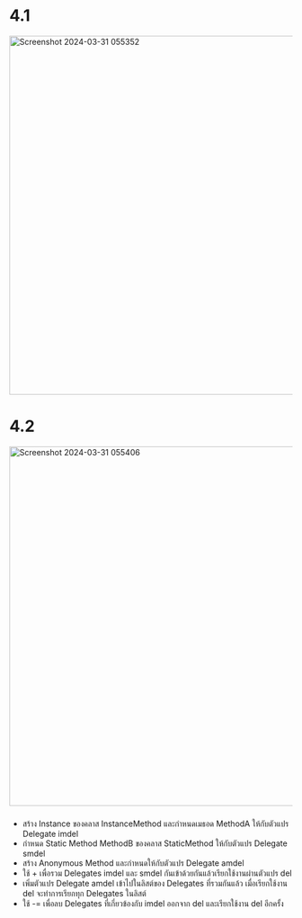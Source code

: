 # 4.1
<img width="638" alt="Screenshot 2024-03-31 055352" src="https://github.com/anndyyzzz/03376836-OOP-2566-Lab-15/assets/144866059/e7474fbf-79e8-476b-9cc1-b1bb7bee5e3c">

# 4.2
<img width="639" alt="Screenshot 2024-03-31 055406" src="https://github.com/anndyyzzz/03376836-OOP-2566-Lab-15/assets/144866059/4aabc181-b4e5-4af1-b0f2-c68303401f43">

###
- สร้าง Instance ของคลาส InstanceMethod และกำหนดเมธอด MethodA ให้กับตัวแปร Delegate imdel
- กำหนด Static Method MethodB ของคลาส StaticMethod ให้กับตัวแปร Delegate smdel
- สร้าง Anonymous Method และกำหนดให้กับตัวแปร Delegate amdel
- ใช้ + เพื่อรวม Delegates imdel และ smdel กันเข้าด้วยกันแล้วเรียกใช้งานผ่านตัวแปร del
- เพิ่มตัวแปร Delegate amdel เข้าไปในลิสต์ของ Delegates ที่รวมกันแล้ว เมื่อเรียกใช้งาน del จะทำการเรียกทุก Delegates ในลิสต์
- ใช้ -= เพื่อลบ Delegates ที่เกี่ยวข้องกับ imdel ออกจาก del และเรียกใช้งาน del อีกครั้ง

